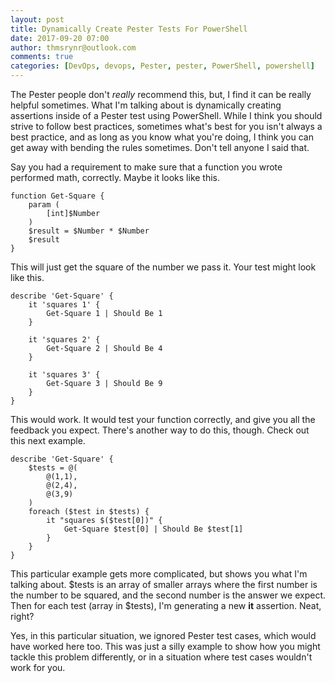 ```yaml
---
layout: post
title: Dynamically Create Pester Tests For PowerShell
date: 2017-09-20 07:00
author: thmsrynr@outlook.com
comments: true
categories: [DevOps, devops, Pester, pester, PowerShell, powershell]
---
```

The Pester people don't <em>really</em> recommend this, but, I find it can be really helpful sometimes. What I'm talking about is dynamically creating assertions inside of a Pester test using PowerShell. While I think you should strive to follow best practices, sometimes what's best for you isn't always a best practice, and as long as you know what you're doing, I think you can get away with bending the rules sometimes. Don't tell anyone I said that.

<!--more-->

Say you had a requirement to make sure that a function you wrote performed math, correctly. Maybe it looks like this.

```
function Get-Square {
    param (
        [int]$Number
    )
    $result = $Number * $Number
    $result
}
```

This will just get the square of the number we pass it. Your test might look like this.

```
describe 'Get-Square' {
    it 'squares 1' {
        Get-Square 1 | Should Be 1
    }

    it 'squares 2' {
        Get-Square 2 | Should Be 4
    }

    it 'squares 3' {
        Get-Square 3 | Should Be 9
    }
}
```

This would work. It would test your function correctly, and give you all the feedback you expect. There's another way to do this, though. Check out this next example.

```
describe 'Get-Square' {
    $tests = @(
        @(1,1),
        @(2,4),
        @(3,9)
    )
    foreach ($test in $tests) {
        it "squares $($test[0])" {
            Get-Square $test[0] | Should Be $test[1]
        }
    }
}
```

This particular example gets more complicated, but shows you what I'm talking about. $tests is an array of smaller arrays where the first number is the number to be squared, and the second number is the answer we expect. Then for each test (array in $tests), I'm generating a new <strong>it</strong> assertion. Neat, right?

Yes, in this particular situation, we ignored Pester test cases, which would have worked here too. This was just a silly example to show how you might tackle this problem differently, or in a situation where test cases wouldn't work for you.
